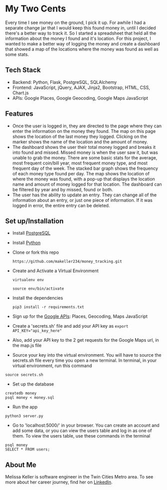 # My Two Cents

Every time I see money on the ground, I pick it up.  For awhile I had a separate change jar that I would keep this found money in, until
I decided there's a better way to track it. So I started a spreadsheet that held all the information about the money I found and it's location.
For this project, I wanted to make a better way of logging the money and create a dashboard that showed a map of the locations where the money was found as well
as some stats.  

## Tech Stack
- Backend: Python, Flask, PostgreSQL, SQLAlchemy
- Frontend: JavaScript, jQuery, AJAX, Jinja2, Bootstrap, HTML, CSS, Chart.js
- APIs: Google Places, Google Geocoding, Google Maps JavaScript

## Features
- Once the user is logged in, they are directed to the page where they can enter the information on the money they found.  The map on this page 
shows the location of the last money they logged.  Clicking on the marker shows the name of the location and the amount of money.
- The dashboard shows the user their total money logged and breaks it into found and missed. Missed money is when the user saw it, but was unable
to grab the money.  There are some basic stats for the average, most frequent coin/bill year, most frequent money type, and most frequent day of the week.
The stacked bar graph shows the frequency of each money type found per day.  The map shows the location of where the money was found, with a pop-up that displays the location
name and amount of money logged for that location.  The dashboard can be filtered by year and by missed, found or both.
- The user has the ability to update an entry.  They can change all of the information about an entry, or just one piece of information.  If it was logged in error, the entire entry can be deleted.


## Set up/Installation
- Install [PostgreSQL](https://www.postgresql.org/download/)
- Install [Python](https://www.python.org/downloads/)
- Clone or fork this repo
    ```
    https://github.com/makeller234/money_tracking.git
    ```

- Create and Activate a Virtual Environment

    ```
    virtualenv env

    source env/bin/activate
    ```

- Install the dependencies
    ```
    pip3 install -r requirements.txt
    ```

- Sign up for the [Google APIs](https://developers.google.com/maps): Places, Geocoding, Maps JavaScript

- Create a 'secrets.sh' file and add your API key as ```export API_KEY="api_key_here"```
- Also, add your API key to the 2 get requests for the Google Maps url, in the map.js file

- Source your key into the virtual environment. You will have to source the secrets.sh file every time you open a new terminal. In terminal, in your virtual environment, run this command
```
source secrets.sh
```

- Set up the database
```
createdb money
psql money < money.sql
```

- Run the app
```
python3 server.py
```

- Go to 'localhost:5000/' in your browser. You can create an account and add some data, or you can view the users table and log in as
one of them. To view the users table, use these commands in the terminal

```
psql money
SELECT * FROM users;
```

## About Me
Melissa Keller is software engineer in the Twin Cities Metro area.  To see more about her career journey, find her on [LinkedIn](https://www.linkedin.com/in/makeller234).
